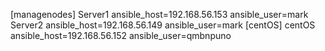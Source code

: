 [managenodes]
Server1 ansible_host=192.168.56.153 ansible_user=mark
Server2 ansible_host=192.168.56.149 ansible_user=mark
[centOS]
centOS ansible_host=192.168.56.152 ansible_user=qmbnpuno 
